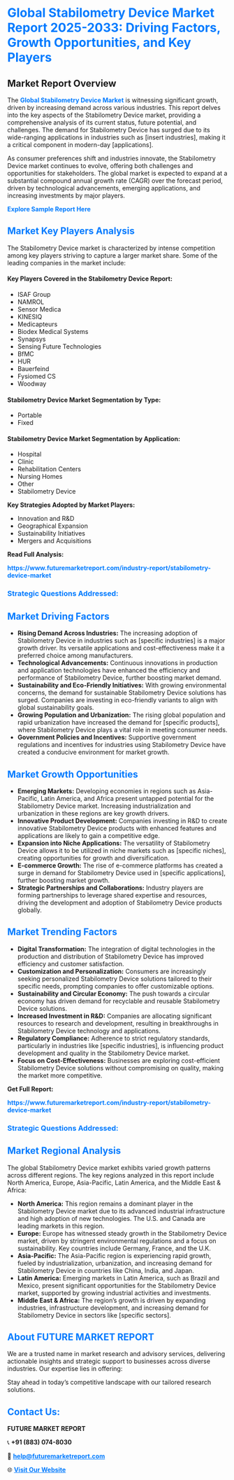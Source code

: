 <h1 style="color: #007BFF;">Global Stabilometry Device Market Report 2025-2033: Driving Factors, Growth Opportunities, and Key Players</h1>

<section id="overview">
<h2>Market Report Overview</h2>
<p>The <a href="https://www.futuremarketreport.com/industry-report/stabilometry-device-market" style="color: #007BFF; text-decoration: none;"><strong>Global Stabilometry Device Market</strong></a> is witnessing significant growth, driven by increasing demand across various industries. This report delves into the key aspects of the Stabilometry Device market, providing a comprehensive analysis of its current status, future potential, and challenges. The demand for Stabilometry Device has surged due to its wide-ranging applications in industries such as [insert industries], making it a critical component in modern-day [applications].</p>
<p>As consumer preferences shift and industries innovate, the Stabilometry Device market continues to evolve, offering both challenges and opportunities for stakeholders. The global market is expected to expand at a substantial compound annual growth rate (CAGR) over the forecast period, driven by technological advancements, emerging applications, and increasing investments by major players.</p>
</section>

<section id="overview">
<p><a href="https://www.futuremarketreport.com/request-sample/reportId=123573" style="color: #007BFF; text-decoration: none;"><strong>Explore Sample Report Here</strong></a></p>
</section>

<section id="key-players">
<h2 style="color: #007BFF;">Market Key Players Analysis</h2>
<p>The Stabilometry Device market is characterized by intense competition among key players striving to capture a larger market share. Some of the leading companies in the market include:</p>
<h4>Key Players Covered in the Stabilometry Device Report:</h4>
<ul><li>ISAF Group</li><li>NAMROL</li><li>Sensor Medica</li><li>KINESIQ</li><li>Medicapteurs</li><li>Biodex Medical Systems</li><li>Synapsys</li><li>Sensing Future Technologies</li><li>BfMC</li><li>HUR</li><li>Bauerfeind</li><li>Fysiomed CS</li><li>Woodway</li></ul>
<h4>Stabilometry Device Market Segmentation by Type:</h4>
<ul><li>Portable</li><li>Fixed</li></ul>

<h4>Stabilometry Device Market Segmentation by Application:</h4>
<ul><li>Hospital</li><li>Clinic</li><li>Rehabilitation Centers</li><li>Nursing Homes</li><li>Other</li><li>Stabilometry Device</li></ul>
<p><strong>Key Strategies Adopted by Market Players:</strong></p>
<ul>
<li>Innovation and R&D</li>
<li>Geographical Expansion</li>
<li>Sustainability Initiatives</li>
<li>Mergers and Acquisitions</li>
</ul>
</section>

<section>
<p><strong>Read Full Analysis: </strong></p><a href="https://www.futuremarketreport.com/industry-report/stabilometry-device-market" style="color: #007BFF; text-decoration: none;"><strong>https://www.futuremarketreport.com/industry-report/stabilometry-device-market</strong></a>
<h3 style="color: #007BFF;">Strategic Questions Addressed:</h3>
</section>

<section id="driving-factors">
<h2 style="color: #007BFF;">Market Driving Factors</h2>
<ul>
<li><strong>Rising Demand Across Industries:</strong> The increasing adoption of Stabilometry Device in industries such as [specific industries] is a major growth driver. Its versatile applications and cost-effectiveness make it a preferred choice among manufacturers.</li>
<li><strong>Technological Advancements:</strong> Continuous innovations in production and application technologies have enhanced the efficiency and performance of Stabilometry Device, further boosting market demand.</li>
<li><strong>Sustainability and Eco-Friendly Initiatives:</strong> With growing environmental concerns, the demand for sustainable Stabilometry Device solutions has surged. Companies are investing in eco-friendly variants to align with global sustainability goals.</li>
<li><strong>Growing Population and Urbanization:</strong> The rising global population and rapid urbanization have increased the demand for [specific products], where Stabilometry Device plays a vital role in meeting consumer needs.</li>
<li><strong>Government Policies and Incentives:</strong> Supportive government regulations and incentives for industries using Stabilometry Device have created a conducive environment for market growth.</li>
</ul>
</section>

<section id="growth-opportunities">
<h2 style="color: #007BFF;">Market Growth Opportunities</h2>
<ul>
<li><strong>Emerging Markets:</strong> Developing economies in regions such as Asia-Pacific, Latin America, and Africa present untapped potential for the Stabilometry Device market. Increasing industrialization and urbanization in these regions are key growth drivers.</li>
<li><strong>Innovative Product Development:</strong> Companies investing in R&D to create innovative Stabilometry Device products with enhanced features and applications are likely to gain a competitive edge.</li>
<li><strong>Expansion into Niche Applications:</strong> The versatility of Stabilometry Device allows it to be utilized in niche markets such as [specific niches], creating opportunities for growth and diversification.</li>
<li><strong>E-commerce Growth:</strong> The rise of e-commerce platforms has created a surge in demand for Stabilometry Device used in [specific applications], further boosting market growth.</li>
<li><strong>Strategic Partnerships and Collaborations:</strong> Industry players are forming partnerships to leverage shared expertise and resources, driving the development and adoption of Stabilometry Device products globally.</li>
</ul>
</section>

<section id="trending-factors">
<h2 style="color: #007BFF;">Market Trending Factors</h2>
<ul>
<li><strong>Digital Transformation:</strong> The integration of digital technologies in the production and distribution of Stabilometry Device has improved efficiency and customer satisfaction.</li>
<li><strong>Customization and Personalization:</strong> Consumers are increasingly seeking personalized Stabilometry Device solutions tailored to their specific needs, prompting companies to offer customizable options.</li>
<li><strong>Sustainability and Circular Economy:</strong> The push towards a circular economy has driven demand for recyclable and reusable Stabilometry Device solutions.</li>
<li><strong>Increased Investment in R&D:</strong> Companies are allocating significant resources to research and development, resulting in breakthroughs in Stabilometry Device technology and applications.</li>
<li><strong>Regulatory Compliance:</strong> Adherence to strict regulatory standards, particularly in industries like [specific industries], is influencing product development and quality in the Stabilometry Device market.</li>
<li><strong>Focus on Cost-Effectiveness:</strong> Businesses are exploring cost-efficient Stabilometry Device solutions without compromising on quality, making the market more competitive.</li>
</ul>
</section>

<section>
<p><strong>Get Full Report: </strong></p><a href="https://www.futuremarketreport.com/industry-report/stabilometry-device-market" style="color: #007BFF; text-decoration: none;"><strong>https://www.futuremarketreport.com/industry-report/stabilometry-device-market</strong></a>
<h3 style="color: #007BFF;">Strategic Questions Addressed:</h3>
</section>


<section id="regional-analysis">
<h2 style="color: #007BFF;">Market Regional Analysis</h2>
<p>The global Stabilometry Device market exhibits varied growth patterns across different regions. The key regions analyzed in this report include North America, Europe, Asia-Pacific, Latin America, and the Middle East & Africa:</p>
<ul>
<li><strong>North America:</strong> This region remains a dominant player in the Stabilometry Device market due to its advanced industrial infrastructure and high adoption of new technologies. The U.S. and Canada are leading markets in this region.</li>
<li><strong>Europe:</strong> Europe has witnessed steady growth in the Stabilometry Device market, driven by stringent environmental regulations and a focus on sustainability. Key countries include Germany, France, and the U.K.</li>
<li><strong>Asia-Pacific:</strong> The Asia-Pacific region is experiencing rapid growth, fueled by industrialization, urbanization, and increasing demand for Stabilometry Device in countries like China, India, and Japan.</li>
<li><strong>Latin America:</strong> Emerging markets in Latin America, such as Brazil and Mexico, present significant opportunities for the Stabilometry Device market, supported by growing industrial activities and investments.</li>
<li><strong>Middle East & Africa:</strong> The region’s growth is driven by expanding industries, infrastructure development, and increasing demand for Stabilometry Device in sectors like [specific sectors].</li>
</ul>
</section>

<footer>
<h2 style="color: #007BFF;">About FUTURE MARKET REPORT</h2>
<p>We are a trusted name in market research and advisory services, delivering actionable insights and strategic support to businesses across diverse industries. Our expertise lies in offering:</p>

<p>Stay ahead in today’s competitive landscape with our tailored research solutions.</p>

<h2 style="color: #007BFF;">Contact Us:</h2>
<p><strong>FUTURE MARKET REPORT</strong></p>
<p>📞 <strong>+91 (883) 074-8030</strong></p>
<p>📧 <strong><a href="mailto:help@futuremarketreport.com" style="color: #007BFF;">help@futuremarketreport.com</a></strong></p>
<p>🌐 <strong><a href="https://www.futuremarketreport.com/" style="color: #007BFF;">Visit Our Website</a></strong></p>
</footer>